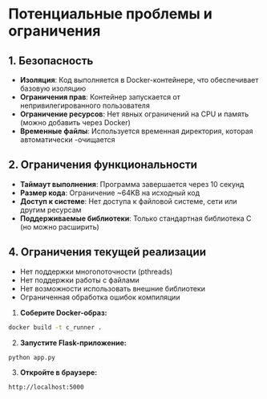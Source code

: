 # Потенциальные проблемы и ограничения

## 1. Безопасность

- **Изоляция**: Код выполняется в Docker-контейнере, что обеспечивает базовую изоляцию
- **Ограничения прав**: Контейнер запускается от непривилегированного пользователя
- **Ограничение ресурсов**: Нет явных ограничений на CPU и память (можно добавить через Docker)
- **Временные файлы**: Используется временная директория, которая автоматически 
-очищается
## 2. Ограничения функциональности

- **Таймаут выполнения**: Программа завершается через 10 секунд 
- **Размер кода**: Ограничение ~64KB на исходный код
- **Доступ к системе**: Нет доступа к файловой системе, сети или другим ресурсам
- **Поддерживаемые библиотеки**: Только стандартная библиотека C (но можно расширить)
## 4. Ограничения текущей реализации

- Нет поддержки многопоточности (pthreads) 
- Нет поддержки работы с файлами
- Нет возможности использовать внешние библиотеки
- Ограниченная обработка ошибок компиляции

1. **Соберите Docker-образ:**
```bash
docker build -t c_runner .
```
2. **Запустите Flask-приложение:**
```bash
python app.py
```
3. **Откройте в браузере:**    
```text
http://localhost:5000
```